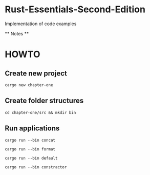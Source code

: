 # Rust-Essentials-Second-Edition
Implementation of code examples

** Notes **

# HOWTO

## Create new project
```cargo new chapter-one```

## Create folder structures
```cd chapter-one/src && mkdir bin```

## Run applications
```cargo run --bin concat```

```cargo run --bin format```

```cargo run --bin default```

```cargo run --bin constractor```
